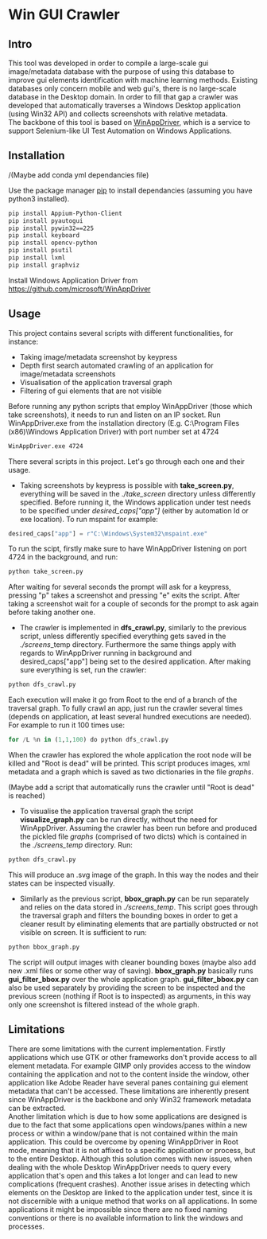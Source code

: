 # Win GUI Crawler

## Intro

This tool was developed in order to compile a large-scale gui image/metadata database with the purpose of using this database to improve gui elements identification with machine learning methods. Existing databases only concern mobile and web gui's, there is no large-scale database in the Desktop domain. In order to fill that gap a crawler was developed that automatically traverses a Windows Desktop application (using Win32 API) and collects screenshots with relative metadata. </br>
The backbone of this tool is based on [WinAppDriver](https://github.com/microsoft/WinAppDriver), which is a service to support Selenium-like UI Test Automation on Windows Applications.  



## Installation
/(Maybe add conda yml dependancies file)

Use the package manager [pip](https://pip.pypa.io/en/stable/) to install dependancies (assuming you have python3 installed).

```bash
pip install Appium-Python-Client
pip install pyautogui
pip install pywin32==225
pip install keyboard
pip install opencv-python
pip install psutil
pip install lxml
pip install graphviz
```
Install Windows Application Driver from https://github.com/microsoft/WinAppDriver

## Usage

This project contains several scripts with different functionalities, for instance:
- Taking image/metadata screenshot by keypress
- Depth first search automated crawling of an application for image/metadata screenshots
- Visualisation of the application traversal graph
- Filtering of gui elements that are not visible

Before running any python scripts that employ WinAppDriver (those which take screenshots), it needs to run and listen on an IP socket.
Run WinAppDriver.exe from the installation directory (E.g. C:\Program Files (x86)\Windows Application Driver) with port number set at 4724
```bash
WinAppDriver.exe 4724
```
There several scripts in this project. Let's go through each one and their usage.

- Taking screenshots by keypress is possible with **take_screen.py**, everything will be saved in the *./take_screen* directory unless differently specified. Before running it, the Windows application under test needs to be specified under *desired_caps["app"]* (either by automation Id or exe location). To run mspaint for example:
```Python
desired_caps["app"] = r"C:\Windows\System32\mspaint.exe"
```
To run the scipt, firstly make sure to have WinAppDriver listening on port 4724 in the background, and run:
```Python
python take_screen.py
```
After waiting for several seconds the prompt will ask for a keypress, pressing "p" takes a screenshot and pressing "e" exits the script. After taking a screenshot wait for a couple of seconds for the prompt to ask again before taking another one.

- The crawler is implemented in **dfs_crawl.py**, similarly to the previous script, unless differently specified everything gets saved in the *./screens*_temp directory. Furthermore the same things apply with regards to WinAppDriver running in background and desired_caps["app"] being set to the desired application. After making sure everything is set, run the crawler:
```Python
python dfs_crawl.py
```
Each execution will make it go from Root to the end of a branch of the traversal graph. To fully crawl an app, just run the crawler several times (depends on application, at least several hundred executions are needed). For example to run it 100 times use:
```Python
for /L %n in (1,1,100) do python dfs_crawl.py
```
When the crawler has explored the whole application the root node will be killed and "Root is dead" will be printed. This script produces images, xml metadata and a graph which is saved as two dictionaries in the file *graphs*.

(Maybe add a script that automatically runs the crawler until "Root is dead" is reached)

- To visualise the application traversal graph the script **visualize_graph.py** can be run directly, without the need for WinAppDriver. Assuming the crawler has been run before and produced the pickled file *graphs* (comprised of two dicts) which is contained in the *./screens_temp* directory. Run:
```Python
python dfs_crawl.py
```
This will produce an .svg image of the graph. In this way the nodes and their states can be inspected visually.

- Similarly as the previous script, **bbox_graph.py** can be run separately and relies on the data stored in *./screens_temp*. This script goes through the traversal graph and filters the bounding boxes in order to get a cleaner result by eliminating elements that are partially obstructed or not visible on screen. It is sufficient to run:
```Python
python bbox_graph.py
```
The script will output images with cleaner bounding boxes (maybe also add new .xml files or some other way of saving). **bbox_graph.py** basically runs **gui_filter_bbox.py** over the whole application graph.  **gui_filter_bbox.py** can also be used separately by providing the screen to be inspected and the previous screen (nothing if Root is to inspected) as arguments, in this way only one screenshot is filtered instead of the whole graph.

## Limitations

There are some limitations with the current implementation. Firstly applications which use GTK or other frameworks don't provide access to all element metadata. For example GIMP only provides access to the window containing the application and not to the content inside the window, other application like Adobe Reader have several panes containing gui element metadata that can't be accessed. These limitations are inherently present since WinAppDriver is the backbone and only Win32 framework metadata can be extracted. <br>
Another limitation which is due to how some applications are designed is due to the fact that some applications open windows/panes within a new process or within a window/pane that is not contained within the main application. This could be overcome by opening WinAppDriver in Root mode, meaning that it is not affixed to a specific application or process, but to the entire Desktop. Although this solution comes with new issues, when dealing with the whole Desktop WinAppDriver needs to query every application that's open and this takes a lot longer and can lead to new complications (frequent crashes). Another issue arises in detecting which elements on the Desktop are linked to the application under test, since it is not discernible with a unique method that works on all applications. In some applications it might be impossible since there are no fixed naming conventions or there is no available information to link the windows and processes. 
